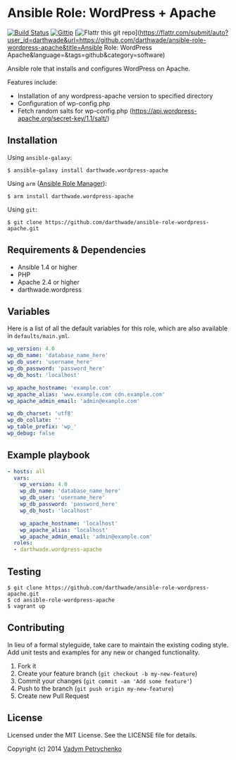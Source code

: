 # Ansible Role: WordPress + Apache
[![Build Status](https://travis-ci.org/darthwade/ansible-role-wordpress-apache.png)](https://travis-ci.org/darthwade/ansible-role-wordpress-apache)
[![Gittip](http://img.shields.io/gittip/darthwade.svg)](https://www.gittip.com/darthwade/)
[![Flattr this git repo](http://api.flattr.com/button/flattr-badge-large.png)](https://flattr.com/submit/auto?user_id=darthwade&url=https://github.com/darthwade/ansible-role-wordpress-apache&title=Ansible Role: WordPress Apache&language=&tags=github&category=software) 

Ansible role that installs and configures WordPress on Apache.

Features include:
- Installation of any wordpress-apache version to specified directory
- Configuration of wp-config.php
- Fetch random salts for wp-config.php (https://api.wordpress-apache.org/secret-key/1.1/salt/)

## Installation

Using `ansible-galaxy`:
```shell 
$ ansible-galaxy install darthwade.wordpress-apache
```

Using `arm` ([Ansible Role Manager](https://github.com/mirskytech/ansible-role-manager/)):
```shell 
$ arm install darthwade.wordpress-apache
```

Using `git`:
```shell 
$ git clone https://github.com/darthwade/ansible-role-wordpress-apache.git
```

## Requirements & Dependencies
- Ansible 1.4 or higher
- PHP
- Apache 2.4 or higher
- darthwade.wordpress

## Variables
Here is a list of all the default variables for this role, which are also available in `defaults/main.yml`.

```yaml 
wp_version: 4.0
wp_db_name: 'database_name_here'
wp_db_user: 'username_here'
wp_db_password: 'password_here'
wp_db_host: 'localhost'

wp_apache_hostname: 'example.com'
wp_apache_alias: 'www.example.com cdn.example.com'
wp_apache_admin_email: 'admin@example.com'

wp_db_charset: 'utf8'
wp_db_collate: ''
wp_table_prefix: 'wp_'
wp_debug: false
```

## Example playbook
```yaml
- hosts: all
  vars:
    wp_version: 4.0
    wp_db_name: 'database_name_here'
    wp_db_user: 'username_here'
    wp_db_password: 'password_here'
    wp_db_host: 'localhost'

    wp_apache_hostname: 'localhost'
    wp_apache_alias: 'localhost'
    wp_apache_admin_email: 'admin@example.com'
  roles:
  - darthwade.wordpress-apache
```

## Testing
```shell 
$ git clone https://github.com/darthwade/ansible-role-wordpress-apache.git
$ cd ansible-role-wordpress-apache
$ vagrant up
```

## Contributing
In lieu of a formal styleguide, take care to maintain the existing coding style. Add unit tests and examples for any new or changed functionality.

1. Fork it
2. Create your feature branch (`git checkout -b my-new-feature`)
3. Commit your changes (`git commit -am 'Add some feature'`)
4. Push to the branch (`git push origin my-new-feature`)
5. Create new Pull Request

## License

Licensed under the MIT License. See the LICENSE file for details.

Copyright (c) 2014 [Vadym Petrychenko](http://petrychenko.com/)